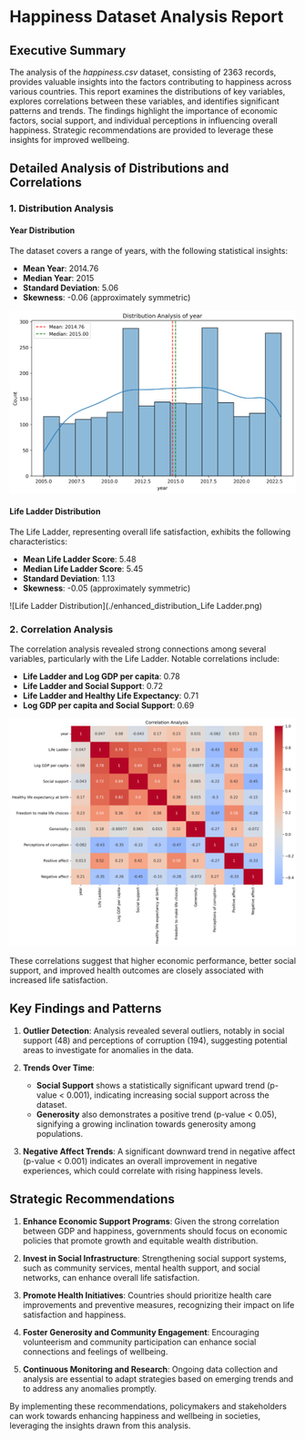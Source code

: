 # Happiness Dataset Analysis Report

## Executive Summary

The analysis of the *happiness.csv* dataset, consisting of 2363 records, provides valuable insights into the factors contributing to happiness across various countries. This report examines the distributions of key variables, explores correlations between these variables, and identifies significant patterns and trends. The findings highlight the importance of economic factors, social support, and individual perceptions in influencing overall happiness. Strategic recommendations are provided to leverage these insights for improved wellbeing.

## Detailed Analysis of Distributions and Correlations

### 1. Distribution Analysis

#### Year Distribution
The dataset covers a range of years, with the following statistical insights:
- **Mean Year**: 2014.76
- **Median Year**: 2015
- **Standard Deviation**: 5.06
- **Skewness**: -0.06 (approximately symmetric)

![Year Distribution](./enhanced_distribution_year.png)

#### Life Ladder Distribution
The Life Ladder, representing overall life satisfaction, exhibits the following characteristics:
- **Mean Life Ladder Score**: 5.48
- **Median Life Ladder Score**: 5.45
- **Standard Deviation**: 1.13
- **Skewness**: -0.05 (approximately symmetric)

![Life Ladder Distribution](./enhanced_distribution_Life Ladder.png)

### 2. Correlation Analysis

The correlation analysis revealed strong connections among several variables, particularly with the Life Ladder. Notable correlations include:

- **Life Ladder and Log GDP per capita**: 0.78
- **Life Ladder and Social Support**: 0.72
- **Life Ladder and Healthy Life Expectancy**: 0.71
- **Log GDP per capita and Social Support**: 0.69

![Correlation Heatmap](./correlation_heatmap.png)

These correlations suggest that higher economic performance, better social support, and improved health outcomes are closely associated with increased life satisfaction.

## Key Findings and Patterns

1. **Outlier Detection**: Analysis revealed several outliers, notably in social support (48) and perceptions of corruption (194), suggesting potential areas to investigate for anomalies in the data.

2. **Trends Over Time**: 
   - **Social Support** shows a statistically significant upward trend (p-value < 0.001), indicating increasing social support across the dataset.
   - **Generosity** also demonstrates a positive trend (p-value < 0.05), signifying a growing inclination towards generosity among populations.

3. **Negative Affect Trends**: A significant downward trend in negative affect (p-value < 0.001) indicates an overall improvement in negative experiences, which could correlate with rising happiness levels.

## Strategic Recommendations

1. **Enhance Economic Support Programs**: Given the strong correlation between GDP and happiness, governments should focus on economic policies that promote growth and equitable wealth distribution.

2. **Invest in Social Infrastructure**: Strengthening social support systems, such as community services, mental health support, and social networks, can enhance overall life satisfaction.

3. **Promote Health Initiatives**: Countries should prioritize health care improvements and preventive measures, recognizing their impact on life satisfaction and happiness.

4. **Foster Generosity and Community Engagement**: Encouraging volunteerism and community participation can enhance social connections and feelings of wellbeing.

5. **Continuous Monitoring and Research**: Ongoing data collection and analysis are essential to adapt strategies based on emerging trends and to address any anomalies promptly.

By implementing these recommendations, policymakers and stakeholders can work towards enhancing happiness and wellbeing in societies, leveraging the insights drawn from this analysis.
